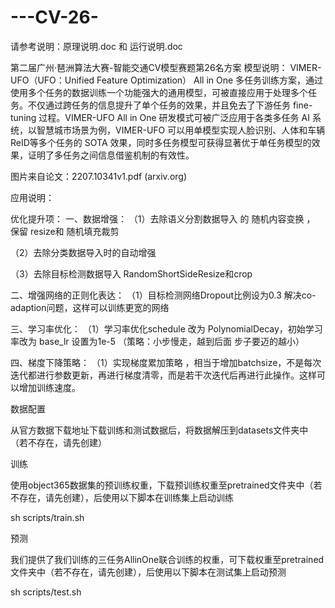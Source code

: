 # ---CV-26-

请参考说明：原理说明.doc  和 运行说明.doc


第二届广州·琶洲算法大赛-智能交通CV模型赛题第26名方案
模型说明：
VIMER-UFO（UFO：Unified Feature Optimization） All in One 多任务训练方案，通过使用多个任务的数据训练一个功能强大的通用模型，可被直接应用于处理多个任务。不仅通过跨任务的信息提升了单个任务的效果，并且免去了下游任务 fine-tuning 过程。VIMER-UFO All in One 研发模式可被广泛应用于各类多任务 AI 系统，以智慧城市场景为例，VIMER-UFO 可以用单模型实现人脸识别、人体和车辆ReID等多个任务的 SOTA 效果，同时多任务模型可获得显著优于单任务模型的效果，证明了多任务之间信息借鉴机制的有效性。

图片来自论文：2207.10341v1.pdf (arxiv.org)





应用说明：












优化提升项：
一、数据增强：
（1）去除语义分割数据导入 的 随机内容变换 ，  保留 resize和 随机填充裁剪

（2）去除分类数据导入时的自动增强

（3）去除目标检测数据导入 RandomShortSideResize和crop

二、增强网络的正则化表达：
（1）目标检测网络Dropout比例设为0.3 解决co-adaption问题，这样可以训练更宽的网络
 
三、学习率优化：
  （1）学习率优化schedule 改为  PolynomialDecay，初始学习率改为 base_lr 设置为1e-5   （策略：小步慢走，越到后面 步子要迈的越小）




四、梯度下降策略：
（1）实现梯度累加策略 ，相当于增加batchsize，不是每次迭代都进行参数更新，再进行梯度清零，而是若干次迭代后再进行此操作。这样可以增加训练速度。


数据配置

从官方数据下载地址下载训练和测试数据后，将数据解压到datasets文件夹中（若不存在，请先创建）

训练

使用object365数据集的预训练权重，下载预训练权重至pretrained文件夹中（若不存在，请先创建），后使用以下脚本在训练集上启动训练

sh scripts/train.sh

预测

我们提供了我们训练的三任务AllinOne联合训练的权重，可下载权重至pretrained文件夹中（若不存在，请先创建），后使用以下脚本在测试集上启动预测

sh scripts/test.sh




